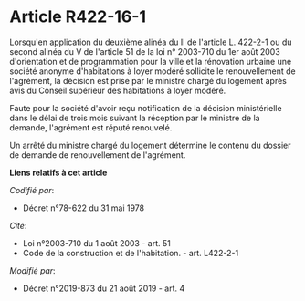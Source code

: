 # Article R422-16-1

Lorsqu'en application du deuxième alinéa du II de l'article L. 422-2-1 ou du second alinéa du V de l'article 51 de la loi n°
2003-710 du 1er août 2003 d'orientation et de programmation pour la ville et la rénovation urbaine une société anonyme
d'habitations à loyer modéré sollicite le renouvellement de l'agrément, la décision est prise par le ministre chargé du
logement après avis du Conseil supérieur des habitations à loyer modéré. 

Faute pour la société d'avoir reçu notification de la décision ministérielle dans le délai de trois mois suivant la réception
par le ministre de la demande, l'agrément est réputé renouvelé. 

Un arrêté du ministre chargé du logement détermine le contenu du dossier de demande de renouvellement de l'agrément.

**Liens relatifs à cet article**

_Codifié par_:

  - Décret n°78-622 du 31 mai 1978

_Cite_:

  - Loi n°2003-710 du 1 août 2003 - art. 51
  - Code de la construction et de l'habitation. - art. L422-2-1

_Modifié par_:

  - Décret n°2019-873 du 21 août 2019 - art. 4
